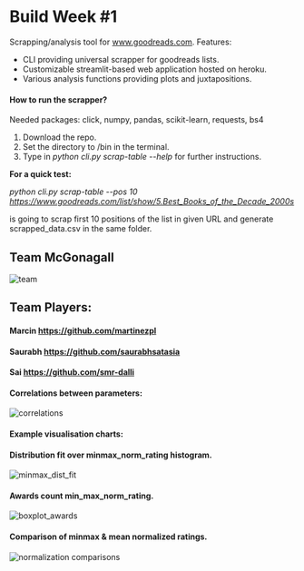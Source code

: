 # Build Week #1

Scrapping/analysis tool for www.goodreads.com. Features:

- CLI providing universal scrapper for goodreads lists.
- Customizable streamlit-based web application hosted on heroku.
- Various analysis functions providing plots and juxtapositions.

#### How to run the scrapper?
Needed packages: click, numpy, pandas, scikit-learn, requests, bs4
1. Download the repo.
2. Set the directory to /bin in the terminal. 
3. Type in *python cli.py scrap-table --help* for further instructions.

**For a quick test:**

*python cli.py scrap-table --pos 10 https://www.goodreads.com/list/show/5.Best_Books_of_the_Decade_2000s*

is going to scrap first 10 positions of the list in given URL and generate scrapped_data.csv in the same folder.


## Team McGonagall

![team](https://github.com/martinezpl/goodreads_best2000/blob/main/pngs/704x396.jpg)

## **Team Players:**

#### Marcin https://github.com/martinezpl

#### Saurabh https://github.com/saurabhsatasia

#### Sai https://github.com/smr-dalli


#### Correlations between parameters:

![correlations](https://github.com/martinezpl/goodreads_best2000/blob/main/pngs/correlations.png)


#### Example visualisation charts:

#### Distribution fit over minmax_norm_rating histogram.
![minmax_dist_fit](https://github.com/martinezpl/goodreads_best2000/blob/main/pngs/2minmax_norm_dist.png)

#### Awards count min_max_norm_rating.
![boxplot_awards](https://github.com/martinezpl/goodreads_best2000/blob/main/pngs/8awards_cnt_minmax_norm_scatter.png)

#### Comparison of minmax & mean normalized ratings.
![normalization comparisons](https://github.com/martinezpl/goodreads_best2000/blob/main/pngs/5comparison_mean_minmax.png)
